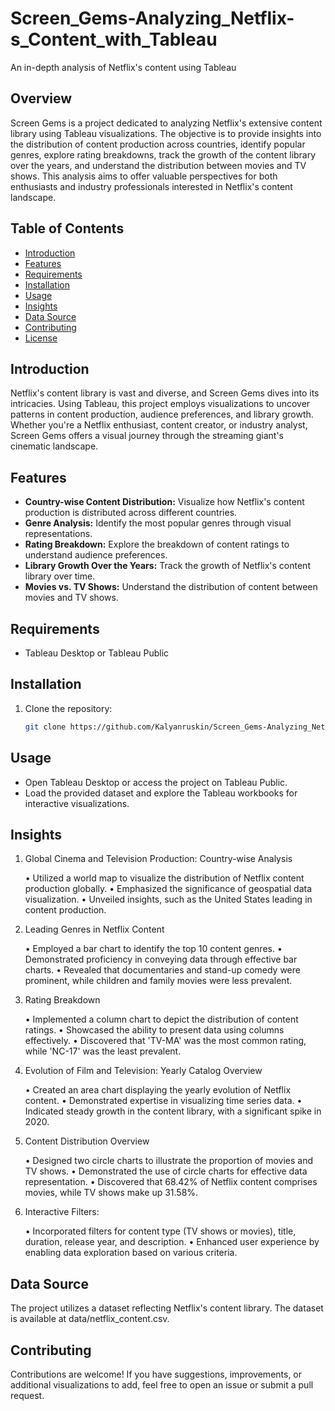 # Screen_Gems-Analyzing_Netflix-s_Content_with_Tableau
An in-depth analysis of Netflix's content using Tableau

## Overview

Screen Gems is a project dedicated to analyzing Netflix's extensive content library using Tableau visualizations. The objective is to provide insights into the distribution of content production across countries, identify popular genres, explore rating breakdowns, track the growth of the content library over the years, and understand the distribution between movies and TV shows. This analysis aims to offer valuable perspectives for both enthusiasts and industry professionals interested in Netflix's content landscape.

## Table of Contents

- [Introduction](#introduction)
- [Features](#features)
- [Requirements](#requirements)
- [Installation](#installation)
- [Usage](#usage)
- [Insights](#insights)
- [Data Source](#data-source)
- [Contributing](#contributing)
- [License](#license)

## Introduction

Netflix's content library is vast and diverse, and Screen Gems dives into its intricacies. Using Tableau, this project employs visualizations to uncover patterns in content production, audience preferences, and library growth. Whether you're a Netflix enthusiast, content creator, or industry analyst, Screen Gems offers a visual journey through the streaming giant's cinematic landscape.

## Features

- **Country-wise Content Distribution:** Visualize how Netflix's content production is distributed across different countries.
- **Genre Analysis:** Identify the most popular genres through visual representations.
- **Rating Breakdown:** Explore the breakdown of content ratings to understand audience preferences.
- **Library Growth Over the Years:** Track the growth of Netflix's content library over time.
- **Movies vs. TV Shows:** Understand the distribution of content between movies and TV shows.

## Requirements

- Tableau Desktop or Tableau Public

## Installation

1. Clone the repository:

   ```bash
   git clone https://github.com/Kalyanruskin/Screen_Gems-Analyzing_Netflix-s_Content.git

## Usage
- Open Tableau Desktop or access the project on Tableau Public.
- Load the provided dataset and explore the Tableau workbooks for interactive visualizations.

## Insights

1. Global Cinema and Television Production: Country-wise Analysis

   •	Utilized a world map to visualize the distribution of Netflix content production globally.
   •	Emphasized the significance of geospatial data visualization.
   •	Unveiled insights, such as the United States leading in content production.

2. Leading Genres in Netflix Content

   •	Employed a bar chart to identify the top 10 content genres.
   •	Demonstrated proficiency in conveying data through effective bar charts.
   •	Revealed that documentaries and stand-up comedy were prominent, while children and family movies were less prevalent.

3. Rating Breakdown

   •	Implemented a column chart to depict the distribution of content ratings.
   •	Showcased the ability to present data using columns effectively.
   •	Discovered that 'TV-MA' was the most common rating, while 'NC-17' was the least prevalent.

4. Evolution of Film and Television: Yearly Catalog Overview

   •	Created an area chart displaying the yearly evolution of Netflix content.
   •	Demonstrated expertise in visualizing time series data.
   •	Indicated steady growth in the content library, with a significant spike in 2020.

5. Content Distribution Overview

   •	Designed two circle charts to illustrate the proportion of movies and TV shows.
   •	Demonstrated the use of circle charts for effective data representation.
   •	Discovered that 68.42% of Netflix content comprises movies, while TV shows make up 31.58%.

6. Interactive Filters:

   •	Incorporated filters for content type (TV shows or movies), title, duration, release year, and description.
   •	Enhanced user experience by enabling data exploration based on various criteria.

## Data Source

The project utilizes a dataset reflecting Netflix's content library. The dataset is available at data/netflix_content.csv.

## Contributing

Contributions are welcome! If you have suggestions, improvements, or additional visualizations to add, feel free to open an issue or submit a pull request.
